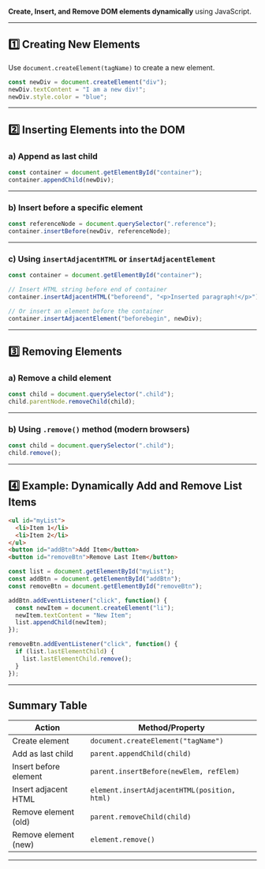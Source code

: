 **Create, Insert, and Remove DOM elements dynamically** using JavaScript.

---

## 1️⃣ Creating New Elements

Use `document.createElement(tagName)` to create a new element.

```javascript
const newDiv = document.createElement("div");
newDiv.textContent = "I am a new div!";
newDiv.style.color = "blue";
```

---

## 2️⃣ Inserting Elements into the DOM

### a) Append as last child

```javascript
const container = document.getElementById("container");
container.appendChild(newDiv);
```

---

### b) Insert before a specific element

```javascript
const referenceNode = document.querySelector(".reference");
container.insertBefore(newDiv, referenceNode);
```

---

### c) Using `insertAdjacentHTML` or `insertAdjacentElement`

```javascript
const container = document.getElementById("container");

// Insert HTML string before end of container
container.insertAdjacentHTML("beforeend", "<p>Inserted paragraph!</p>");

// Or insert an element before the container
container.insertAdjacentElement("beforebegin", newDiv);
```

---

## 3️⃣ Removing Elements

### a) Remove a child element

```javascript
const child = document.querySelector(".child");
child.parentNode.removeChild(child);
```

---

### b) Using `.remove()` method (modern browsers)

```javascript
const child = document.querySelector(".child");
child.remove();
```

---

## 4️⃣ Example: Dynamically Add and Remove List Items

```html
<ul id="myList">
  <li>Item 1</li>
  <li>Item 2</li>
</ul>
<button id="addBtn">Add Item</button>
<button id="removeBtn">Remove Last Item</button>
```

```javascript
const list = document.getElementById("myList");
const addBtn = document.getElementById("addBtn");
const removeBtn = document.getElementById("removeBtn");

addBtn.addEventListener("click", function() {
  const newItem = document.createElement("li");
  newItem.textContent = "New Item";
  list.appendChild(newItem);
});

removeBtn.addEventListener("click", function() {
  if (list.lastElementChild) {
    list.lastElementChild.remove();
  }
});
```

---

## Summary Table

| Action                | Method/Property                              |
| --------------------- | -------------------------------------------- |
| Create element        | `document.createElement("tagName")`          |
| Add as last child     | `parent.appendChild(child)`                  |
| Insert before element | `parent.insertBefore(newElem, refElem)`      |
| Insert adjacent HTML  | `element.insertAdjacentHTML(position, html)` |
| Remove element (old)  | `parent.removeChild(child)`                  |
| Remove element (new)  | `element.remove()`                           |

---


